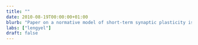 ```yaml
---
title: ""
date: 2010-08-19T00:00:00+01:00
blurb: "Paper on a normative model of short-term synaptic plasticity is accepted at Nature Neuroscience"
labs: ["lengyel"]
draft: false
---
```

